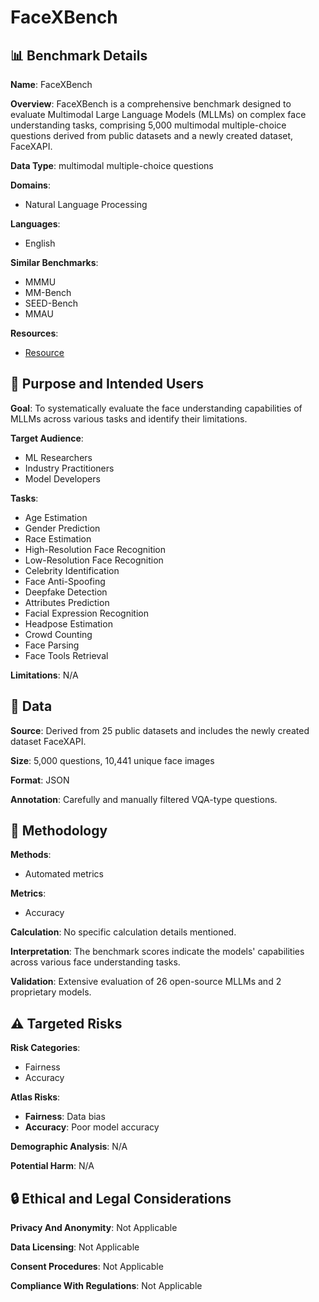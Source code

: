 # FaceXBench

## 📊 Benchmark Details

**Name**: FaceXBench

**Overview**: FaceXBench is a comprehensive benchmark designed to evaluate Multimodal Large Language Models (MLLMs) on complex face understanding tasks, comprising 5,000 multimodal multiple-choice questions derived from public datasets and a newly created dataset, FaceXAPI.

**Data Type**: multimodal multiple-choice questions

**Domains**:
- Natural Language Processing

**Languages**:
- English

**Similar Benchmarks**:
- MMMU
- MM-Bench
- SEED-Bench
- MMAU

**Resources**:
- [Resource](https://kartik-3004.github.io/facexbench/)

## 🎯 Purpose and Intended Users

**Goal**: To systematically evaluate the face understanding capabilities of MLLMs across various tasks and identify their limitations.

**Target Audience**:
- ML Researchers
- Industry Practitioners
- Model Developers

**Tasks**:
- Age Estimation
- Gender Prediction
- Race Estimation
- High-Resolution Face Recognition
- Low-Resolution Face Recognition
- Celebrity Identification
- Face Anti-Spoofing
- Deepfake Detection
- Attributes Prediction
- Facial Expression Recognition
- Headpose Estimation
- Crowd Counting
- Face Parsing
- Face Tools Retrieval

**Limitations**: N/A

## 💾 Data

**Source**: Derived from 25 public datasets and includes the newly created dataset FaceXAPI.

**Size**: 5,000 questions, 10,441 unique face images

**Format**: JSON

**Annotation**: Carefully and manually filtered VQA-type questions.

## 🔬 Methodology

**Methods**:
- Automated metrics

**Metrics**:
- Accuracy

**Calculation**: No specific calculation details mentioned.

**Interpretation**: The benchmark scores indicate the models' capabilities across various face understanding tasks.

**Validation**: Extensive evaluation of 26 open-source MLLMs and 2 proprietary models.

## ⚠️ Targeted Risks

**Risk Categories**:
- Fairness
- Accuracy

**Atlas Risks**:
- **Fairness**: Data bias
- **Accuracy**: Poor model accuracy

**Demographic Analysis**: N/A

**Potential Harm**: N/A

## 🔒 Ethical and Legal Considerations

**Privacy And Anonymity**: Not Applicable

**Data Licensing**: Not Applicable

**Consent Procedures**: Not Applicable

**Compliance With Regulations**: Not Applicable
